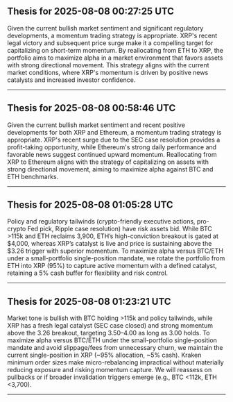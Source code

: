 ## Thesis for 2025-08-08 00:27:25 UTC

Given the current bullish market sentiment and significant regulatory developments, a momentum trading strategy is appropriate. XRP's recent legal victory and subsequent price surge make it a compelling target for capitalizing on short-term momentum. By reallocating from ETH to XRP, the portfolio aims to maximize alpha in a market environment that favors assets with strong directional movement. This strategy aligns with the current market conditions, where XRP's momentum is driven by positive news catalysts and increased investor confidence.

---

## Thesis for 2025-08-08 00:58:46 UTC

Given the current bullish market sentiment and recent positive developments for both XRP and Ethereum, a momentum trading strategy is appropriate. XRP's recent surge due to the SEC case resolution provides a profit-taking opportunity, while Ethereum's strong daily performance and favorable news suggest continued upward momentum. Reallocating from XRP to Ethereum aligns with the strategy of capitalizing on assets with strong directional movement, aiming to maximize alpha against BTC and ETH benchmarks.

---

## Thesis for 2025-08-08 01:05:28 UTC

Policy and regulatory tailwinds (crypto-friendly executive actions, pro-crypto Fed pick, Ripple case resolution) have risk assets bid. While BTC >115k and ETH reclaims 3,900, ETH’s high-conviction breakout is gated at $4,000, whereas XRP’s catalyst is live and price is sustaining above the $3.26 trigger with superior momentum. To maximize alpha versus BTC/ETH under a small-portfolio single-position mandate, we rotate the portfolio from ETH into XRP (95%) to capture active momentum with a defined catalyst, retaining a 5% cash buffer for flexibility and risk control.

---

## Thesis for 2025-08-08 01:23:21 UTC

Market tone is bullish with BTC holding >115k and policy tailwinds, while XRP has a fresh legal catalyst (SEC case closed) and strong momentum above the 3.26 breakout, targeting 3.50–4.00 as long as 3.00 holds. To maximize alpha versus BTC/ETH under the small-portfolio single-position mandate and avoid slippage/fees from unnecessary churn, we maintain the current single-position in XRP (~95% allocation, ~5% cash). Kraken minimum order sizes make micro-rebalancing impractical without materially reducing exposure and risking momentum capture. We will reassess on pullbacks or if broader invalidation triggers emerge (e.g., BTC <112k, ETH <3,700).

---


